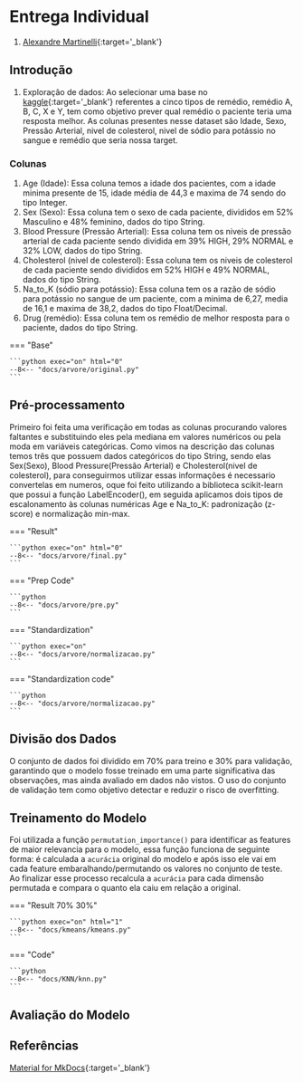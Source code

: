 
<style>
    table {
    border-collapse: collapse;
    margin: 20px 0;
    font-size: 14px;
    text-align: center;
    }
    table td, table th {
    padding: 8px 12px;
    }
</style>

# Entrega Individual 

1. [Alexandre Martinelli](https://github.com/alexandremartinelli11){:target='_blank'}


## Introdução
1. Exploração de dados: Ao selecionar uma base no [kaggle](https://www.kaggle.com/datasets/pablomgomez21/drugs-a-b-c-x-y-for-decision-trees){:target='_blank'} referentes a cinco tipos de remédio, remédio A, B, C, X e Y, tem como objetivo prever qual remédio o paciente teria uma resposta melhor. As colunas presentes nesse dataset são Idade, Sexo, Pressão Arterial, nivel de colesterol, nivel de sódio para potássio no sangue e remédio que seria nossa target. 

### Colunas
1. Age (Idade): Essa coluna temos a idade dos pacientes, com a idade minima presente de 15, idade média de 44,3 e maxima de 74 sendo do tipo Integer. 
2. Sex (Sexo): Essa coluna tem o sexo de cada paciente, divididos em 52% Masculino e 48% feminino, dados do tipo String.
3. Blood Pressure (Pressão Arterial): Essa coluna tem os niveis de pressão arterial de cada paciente sendo dividida em 39% HIGH, 29% NORMAL e 32% LOW, dados do tipo String.
4. Cholesterol (nivel de colesterol): Essa coluna tem os niveis de colesterol de cada paciente sendo divididos em 52% HIGH e 49% NORMAL, dados do tipo String.
5. Na_to_K (sódio para potássio): Essa coluna tem os a razão de sódio para potássio no sangue de um paciente, com a minima de 6,27, media de 16,1 e maxima de 38,2, dados do tipo Float/Decimal.
6. Drug (remédio): Essa coluna tem os remédio de melhor resposta para o paciente, dados do tipo String.

=== "Base"

    ```python exec="on" html="0"
    --8<-- "docs/arvore/original.py"
    ```


## Pré-processamento
Primeiro foi feita uma verificação em todas as colunas procurando valores faltantes e substituindo eles pela mediana em valores numéricos ou pela moda em variáveis categóricas. Como vimos na descrição das colunas temos três que possuem dados categóricos do tipo String, sendo elas Sex(Sexo), Blood Pressure(Pressão Arterial) e Cholesterol(nivel de colesterol), para conseguirmos utilizar essas informações é necessario convertelas em numeros, oque foi feito utilizando a biblioteca scikit-learn que possui a função LabelEncoder(), em seguida aplicamos dois tipos de escalonamento às colunas numéricas Age e Na_to_K: padronização (z-score) e normalização min-max.
 
=== "Result"

    ```python exec="on" html="0"
    --8<-- "docs/arvore/final.py"
    ```
=== "Prep Code"

    ```python
    --8<-- "docs/arvore/pre.py"
    ```
=== "Standardization"

    ```python exec="on"
    --8<-- "docs/arvore/normalizacao.py"
    ```

=== "Standardization code"

    ```python
    --8<-- "docs/arvore/normalizacao.py"
    ```

## Divisão dos Dados

O conjunto de dados foi dividido em 70% para treino e 30% para validação, garantindo que o modelo fosse treinado em uma parte significativa das observações, mas ainda avaliado em dados não vistos. O uso do conjunto de validação tem como objetivo detectar e reduzir o risco de overfitting.


## Treinamento do Modelo

Foi utilizada a função `permutation_importance()` para identificar as features de maior relevancia para o modelo, essa função funciona de seguinte forma: é calculada a `acurácia` original do modelo e após isso ele vai em cada feature embaralhando/permutando os valores no conjunto de teste. Ao finalizar esse processo recalcula a `acurácia` para cada dimensão permutada e compara o quanto ela caiu em relação a original.

=== "Result 70% 30%"

    ```python exec="on" html="1"
    --8<-- "docs/kmeans/kmeans.py"
    ```

=== "Code"

    ```python
    --8<-- "docs/KNN/knn.py"
    ```

## Avaliação do Modelo



## Referências

[Material for MkDocs](https://squidfunk.github.io/mkdocs-material/reference/){:target='_blank'}